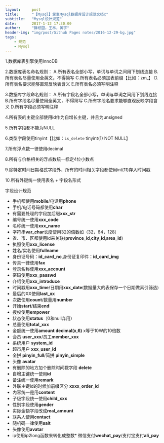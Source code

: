 ```yaml
---
layout:     post
title:      "【Mysql】掌麦Mysql数据库设计规范文档x"
subtitle:   "Mysql设计规范"
date:		2017-1-12 17:30:00
author:     "胖纸囧，王林，黄宇"
header-img: "img/post/Github Pages notes/2016-12-29-bg.jpg"
tags:
    - 规范
    - Mysql
---
```



1.数据库表引擎使用InnoDB

2.数据库表名命名规则：
	A.所有表名全部小写，单词与单词之间用下划线连接
	B.所有表名尽量使用全英文，不得简写
	C.所有表名必须加表前缀【比如：zm_】
	D.所有表名要求能够直观反映表含义
	E.所有表名必须写明注释

3.数据库字段命名规则：
	A.所有字段名全部小写，单词与单词之间用下划线连接
	B.所有字段名尽量使用全英文，不得简写
	C.所有字段名要求能够直观反映字段含义
	D.所有字段必须写明注释

4.所有表的主键全部使用id作为自增长主键，并且为unsigned

5.所有字段都不能为NULL

6.类型字段使用tinyint【比如：`is_delete` tinyint(1) NOT NULL】

7.所有浮点数一律使用decimal

8.所有与价格相关的浮点数统一标定4位小数点

9.除特定时间日期格式字段外，所有的时间相关字段都使用int(11)存入时间戳

10.所有外键统一使用表名 + 字段名形式



字段设计规范
* 手机都使用**mobile**/电话用**phone**
* 手机/电话号码都使用**char**
* 有需要处理的字段加后缀**xxx_str**
* 编号统一使用**xxx_code**
* 名称统一使用**xxx_name**
* 字符串**var_char**长度使用32的倍数如（32，64，128）
* 省、市、区都使用id来关联(**province_id**,**city_id**,**area_id**)
* 执照使用**xxx_license**
* 姓名/实名使用**fullname**
* 身份证号码：**id_card_no**,身份证复印件：**id_card_img**
* 传真一律使用**fax**
* 登录名称使用**xxx_account**
* 密码使用**xxx_passwd**
* 介绍使用**xxx_introduce**
* 时间戳用**xxx_time**/日期用**xxx_date**(数据量大的表保存一个日期做索引筛选)
* 最后的XX使用**last_xx**
* 次数使用**count**/数量用**number**
* 开始**start**/结束**end**
* 授权使用**empower**
* 状态使用**status**（0和null弃用）
* 总量使用**total_xxx**
* 金额统一使用**amount  decimal(x,6)**  x等于10W的10倍数
* 会员 **user_xxx**/员工**member_xxx**
* 系统用户  **system_id**
* 超市用户 **xxx_user_id**
* 全拼 **pinyin_full**/简拼 **pinyin_simple**
* 头像 **avatar**
* 有删除的地方加个删除时间戳字段  **delete**
* 自增主键统一使用**id**
* 备注统一使用**remark**
* 外联主键id的时候加前缀区分   **xxxx_order_id**
* 内容统一是用**content**
* 子级字段统一使用**child_xxx**
* 性别字段使用**gender**
* 实际金额字段改成**real_amount**
* 联系人使用**contact**
* 随机码一律使用**salt**
* 头像使用**avatar**
* ip使用ip2long函数来转化成整数* 微信支付**wechat_pay**/支付宝支付**ali_pay**